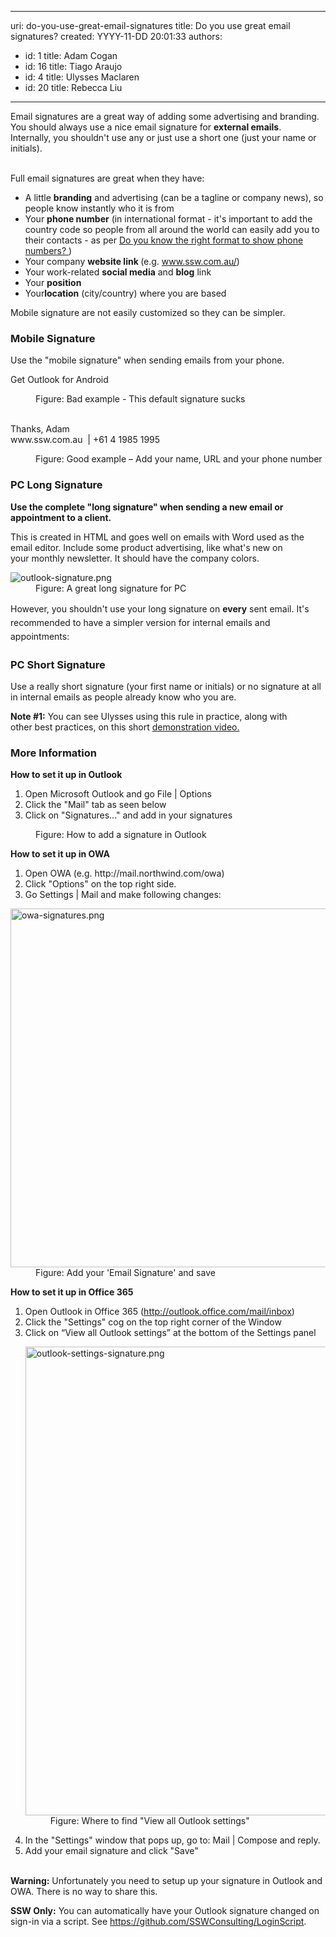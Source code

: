 

---
uri: do-you-use-great-email-signatures
title: Do you use great email signatures?
created: YYYY-11-DD 20:01:33
authors:
  - id: 1
    title: Adam Cogan
  - id: 16
    title: Tiago Araujo
  - id: 4
    title: Ulysses Maclaren
  - id: 20
    title: Rebecca Liu
---




<span class='intro'> <div><div aria-labelledby="ctl00_PlaceHolderMain_ContentTop_label" style="display&#58;inline;">Email signatures are a great way of adding some advertising and branding. You should always&#160;use a nice email signature&#160;for&#160;<strong>external emails</strong>.<div>Internally, you shouldn't use any or just use a short one (just&#160;your​ name or initials).<br><br></div></div></div><p>Full email signatures are great when they have&#58;<br></p><ul><li>A little&#160;<b>branding</b>&#160;and&#160;advertising&#160;(can be a tagline or company news), so people know instantly who it is from</li><li>Your <b>phone number</b> (in international format - it's important to add the country code so people from all around the world can easily add you&#160;to their contacts - as per&#160;<a href="/_layouts/15/FIXUPREDIRECT.ASPX?WebId=3dfc0e07-e23a-4cbb-aac2-e778b71166a2&amp;TermSetId=07da3ddf-0924-4cd2-a6d4-a4809ae20160&amp;TermId=19e719e8-a1ff-47c4-a642-5c7e3189f25e">Do you know the right format to show phone numbers? </a>)</li><li>Your company <strong>website link </strong>(e.g. www.ssw.com.au/)<br></li><li>Your work-related&#160;<b>social media</b> and <b>blog</b> link</li><li>Your <b style="background-color&#58;initial;">position</b><span style="background-color&#58;initial;">&#160;</span></li><li>Your​ <b>location</b> (city/country) where you are based <br></li></ul><div>Mobile signature are not easily&#160;customized so they&#160;can be simpler.<br></div> </span>

<h3>Mobile&#160;Signature&#160;<br></h3><p>Use the &quot;mobile signature&quot; when sending emails from&#160;your phone.<b></b></p><p class="ssw15-rteElement-GreyBox">Get Outlook for Android</p><dd class="ssw15-rteElement-FigureBad">Figure&#58; Bad example - This default signature sucks​<br><br></dd><p class="ssw15-rteElement-GreyBox">Thanks, Adam<br>www.ssw.com.au&#160;&#160;|​&#160;+61 4 1985 1995&#160;</p><dd class="ssw15-rteElement-FigureGood">Figure&#58; Good example – Add your name, URL and your phone number​<br></dd><h3>PC Long Signature</h3><p>
   <b>Use the complete &quot;long signature&quot; when sending a new email or appointment&#160;to a client.</b></p><p>This is created in HTML and goes well on emails with Word used as the email editor. Include some product advertising, like&#160;what's new&#160;on your&#160;monthly newsletter. It should have the company colors.<br></p><dl class="image"><dt> 
      <img src="/SiteAssets/great-email-signatures/outlook-signature.png" alt="outlook-signature.png" style="max-width&#58;100%;" /> 
      <br> 
   </dt><dd>Figure&#58; A great long signature for PC<br></dd></dl> 
<span style="line-height&#58;1.6;">However, you shouldn't use your long&#160;signature on 
   <b>every</b> sent email. It's recommended to have a&#160;simpler version for internal emails and appointments&#58;</span> 
<h3>PC Short Signature<br></h3><p> 
   <b></b></p><p>Use a&#160;really&#160;short signature (your first name or initials) or no signature at all in internal emails<strong></strong>&#160;as people already know who you are.<br></p><p>
   <strong>Note #1&#58;</strong>&#160;You can see Ulysses using this rule in practice, along with other&#160;best practices, on this short&#160;<a href="http&#58;//www.youtube.com/watch?v=LAqRokqq4jI">demonstration video.</a><br></p><h3>More Information</h3><p class="ssw15-rteElement-P">
   <b>How to set it up in Outlook</b><br></p><ol><li>Open Microsoft Outlook and go File | Options<br></li><li>Click the &quot;Mail&quot; tab as seen below</li><li>Click on &quot;Signatures...&quot; and add in your signatures</li></ol><dl class="image"><dt> 
      <img src="https&#58;//www.ssw.com.au/ssw/Standards/Rules/images/Outlook2013_signature.jpg" alt="" /> 
   </dt><dd>Figure&#58; How to add a signature in Outlook</dd></dl><p class="ssw15-rteElement-P">
   <b>How to set it up in OWA</b></p><ol><li>Open OWA (e.g. http&#58;//mail.northwind.com/owa)<br></li><li>Click &quot;Options&quot; on the top right side. 
      <br></li><li>Go Settings | Mail and make following changes&#58; 
      <br></li></ol><dl class="image"><dt> 
      <img src="/SiteAssets/great-email-signatures/owa-signatures.png" alt="owa-signatures.png" style="max-width&#58;100%;width&#58;750px;height&#58;574px;" /> 
   </dt><dd>Figure&#58; Add your 'Email Signature' and save<br></dd></dl><p>
   <b>How to set it up in&#160;Office 365</b><br></p><ol><li>Open&#160;Outlook in Office 365&#160;(<a href="https&#58;//outlook.office.com/mail/inbox">http&#58;//outlook.office.com/mail/inbox</a>)&#160;</li><li>Click&#160;the&#160;&quot;Settings&quot;&#160;cog&#160;on the top right&#160;corner of the Window<br></li><li>Click on “View all Outlook settings” at the bottom of the&#160;Settings&#160;panel 
      <dl class="image"><dt><img src="/PublishingImages/outlook-settings-signature.png" alt="outlook-settings-signature.png" style="width&#58;750px;" /></dt><dd>Figure&#58;&#160;Where to find &quot;View all Outlook settings&quot;<br></dd></dl></li><li>In the &quot;Settings&quot;&#160;window that pops up, go to&#58; Mail&#160;|&#160;Compose and reply.&#160;</li><li>Add your email signature and click&#160;&quot;Save&quot;<br><br></li></ol>

<p> 
   <strong>Warning&#58;</strong>&#160;Unfortunately you need to setup up your signature in Outlook and OWA. There is no way to share this.&#160;<br></p><p class="ssw15-rteElement-InfoBox"> 
   <b>SSW Only&#58;</b>&#160;You can automatically have your Outlook signature changed on sign-in via a script. ​See&#160;<a href="https&#58;//github.com/SSWConsulting/LoginScript">https&#58;//github.com/SSWConsulting/LoginScript</a>.​<br></p>


